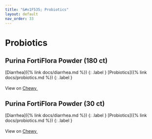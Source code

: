 ```yaml
---
title: "&#x1F535; Probiotics"
layout: default
nav_order: 33
---
```


# Probiotics


## Purina FortiFlora Powder (180 ct)

[Diarrhea]({% link docs/diarrhea.md %})
{: .label }
[Probiotics]({% link docs/probiotics.md %})
{: .label }

View on <a href="https://www.chewy.com/dp/56853" class="external" target="_blank">Chewy <svg width="18" height="18" viewBox="0 0 24 24" aria-labelledby="svg-external-link-title"><use xlink:href="#svg-external-link"></use></svg></a>


## Purina FortiFlora Powder (30 ct)

[Diarrhea]({% link docs/diarrhea.md %})
{: .label }
[Probiotics]({% link docs/probiotics.md %})
{: .label }

View on <a href="https://www.chewy.com/dp/49853" class="external" target="_blank">Chewy <svg width="18" height="18" viewBox="0 0 24 24" aria-labelledby="svg-external-link-title"><use xlink:href="#svg-external-link"></use></svg></a>

<!-- Updated 2024-10-18 19:48:32.420487Z -->
